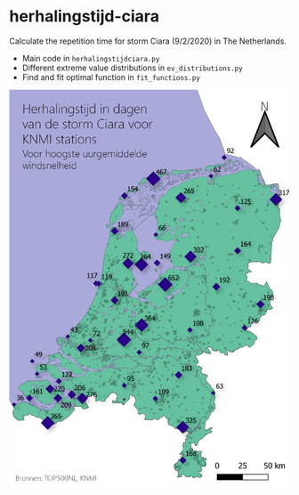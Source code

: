 # herhalingstijd-ciara
Calculate the repetition time for storm Ciara (9/2/2020) in The Netherlands.

* Main code in `herhalingstijdciara.py`
* Different extreme value distributions in `ev_distributions.py`
* Find and fit optimal function in `fit_functions.py`

![Hoogste uurgemiddelde](https://github.com/SjoerdGn/herhalingstijd-ciara/blob/master/figures/hoogste%20uurgemiddelde.png)
